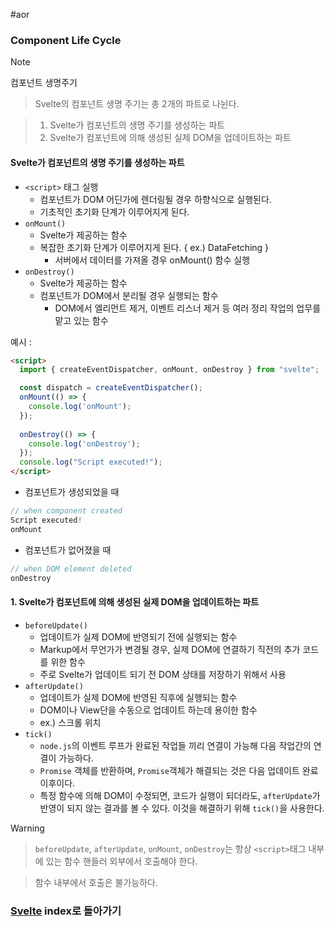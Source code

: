 #aor
### Component Life Cycle
>[!note]
>컴포넌트 생명주기
>
>> Svelte의 컴포넌트 생명 주기는 총 2개의 파트로 나뉜다.
>
>> 1. Svelte가 컴포넌트의 생명 주기를 생성하는 파트
>> 2. Svelte가 컴포넌트에 의해 생성된 실제 DOM을 업데이트하는 파트

#### Svelte가 컴포넌트의 생명 주기를 생성하는 파트
 - `<script>` 태그 실행
	 - 컴포넌트가 DOM 어딘가에 렌더링될 경우 하향식으로 실행된다.
	 - 기초적인 초기화 단계가 이루어지게 된다.
 - `onMount()`
	 - Svelte가 제공하는 함수
	 - 복잡한 초기화 단계가 이루어지게 된다. { ex.) DataFetching }
		 - 서버에서 데이터를 가져올 경우 onMount() 함수 실행
- `onDestroy()`
	- Svelte가 제공하는 함수
	- 컴포넌트가 DOM에서 분리될 경우 실행되는 함수
		- DOM에서 엘리먼트 제거, 이벤트 리스너 제거 등 여러 정리 작업의 업무를 맡고 있는 함수

예시 :
```html
<script>
  import { createEventDispatcher, onMount, onDestroy } from "svelte";

  const dispatch = createEventDispatcher();  
  onMount(() => {
    console.log('onMount');
  });
  
  onDestroy(() => {
    console.log('onDestroy');
  });
  console.log("Script executed!");
</script>
```

- 컴포넌트가 생성되었을 때
```javascript
// when component created
Script executed!
onMount
```

- 컴포넌트가 없어졌을 때
```javascript
// when DOM element deleted
onDestroy
```
#### 1. Svelte가 컴포넌트에 의해 생성된 실제 DOM을 업데이트하는 파트
- `beforeUpdate()`
	- 업데이트가 실제 DOM에 반영되기 전에 실행되는 함수
	- Markup에서 무언가가 변경될 경우, 실제 DOM에 연결하기 직전의 추가 코드를 위한 함수
	- 주로 Svelte가 업데이트 되기 전 DOM 상태를 저장하기 위해서 사용
- `afterUpdate()`
	- 업데이트가 실제 DOM에 반영된 직후에 실행되는 함수
	- DOM이나 View단을 수동으로 업데이트 하는데 용이한 함수
	- ex.) 스크롤 위치
- `tick()`
	- `node.js`의 이벤트 루프가 완료된 작업들 끼리 연결이 가능해 다음 작업간의 연결이 가능하다.
	- `Promise` 객체를 반환하며, `Promise`객체가 해결되는 것은 다음 업데이트 완료 이후이다.
	- 특정 함수에 의해 DOM이 수정되면, 코드가 실행이 되더라도, `afterUpdate`가 반영이 되지 않는 결과를 볼 수 있다. 이것을 해결하기 위해 `tick()`을 사용한다.

>[!warning]
>>`beforeUpdate`, `afterUpdate`, `onMount`, `onDestroy`는 항상 `<script>`태그 내부에 있는 함수 핸들러 외부에서 호출해야 한다.
>
>>함수 내부에서 호출은 불가능하다.

### [Svelte](../../../Dev-Index/Svelte.md) index로 돌아가기